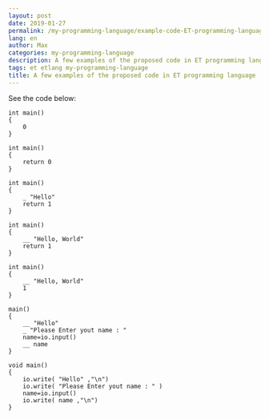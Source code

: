 ```yaml
---
layout: post
date: 2019-01-27
permalink: /my-programming-language/example-code-ET-programming-language/en/
lang: en
author: Max
categories: my-programming-language
description: A few examples of the proposed code in ET programming language
tags: et etlang my-programming-language
title: A few examples of the proposed code in ET programming language
---
```


See the code below:


```
int main()
{
	0
}
```


```
int main()
{
	return 0
}
```

```
int main()
{
	_ "Hello"
	return 1
}
```

```
int main()
{
	__ "Hello, World"
	return 1
}
```

```
int main()
{
	__ "Hello, World"
	1
}
```


```
main()
{
	__ "Hello"
	_ "Please Enter yout name : "
	name=io.input()
	__ name
}
```

```
void main()
{
	io.write( "Hello" ,"\n")
	io.write( "Please Enter yout name : " )
	name=io.input()
	io.write( name ,"\n")
}
```
